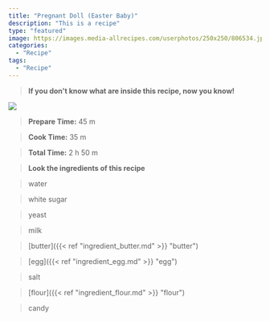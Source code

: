 ```yaml
---
title: "Pregnant Doll (Easter Baby)"
description: "This is a recipe"
type: "featured"
image: https://images.media-allrecipes.com/userphotos/250x250/806534.jpg
categories: 
  - "Recipe"
tags: 
  - "Recipe"
---
```



>**If you don't know what are inside this recipe, now you know!**

![](../images/Recipes-Banner.jpg)
> **Prepare Time:** 45 m


> **Cook Time:** 35 m


> **Total Time:** 2 h 50 m

> **Look the ingredients of this recipe**

> water

> white sugar

> yeast

> milk

> [butter]({{< ref "ingredient_butter.md" >}} "butter")

> [egg]({{< ref "ingredient_egg.md" >}} "egg")

> salt

> [flour]({{< ref "ingredient_flour.md" >}} "flour")

> candy

